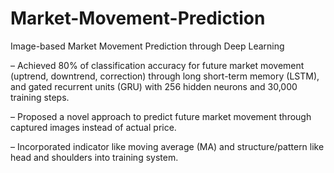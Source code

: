 # Market-Movement-Prediction
Image-based Market Movement Prediction through Deep Learning

– Achieved 80% of classification accuracy for future market movement (uptrend, downtrend, correction) through long short-term memory (LSTM), and gated recurrent units (GRU) with 256 hidden neurons and 30,000 training steps.

– Proposed a novel approach to predict future market movement through captured images instead of actual price.

– Incorporated indicator like moving average (MA) and structure/pattern like head and shoulders into training system.
